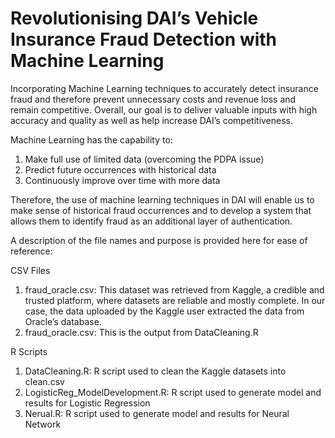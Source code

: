 # Revolutionising DAI’s Vehicle Insurance Fraud Detection with Machine Learning 

Incorporating Machine Learning techniques to accurately detect insurance fraud and therefore prevent unnecessary costs and revenue loss and remain competitive. Overall, our goal is to deliver valuable inputs with high accuracy and quality as well as help increase DAI’s competitiveness.

Machine Learning has the capability to:
1. Make full use of limited data (overcoming the PDPA issue)
2. Predict future occurrences with historical data
3. Continuously improve over time with more data
 
Therefore, the use of machine learning techniques in DAI will enable us to make sense of historical fraud occurrences and to develop a system that allows them to identify fraud as an additional layer of authentication. 

A description of the file names and purpose is provided here for ease of reference:

CSV Files
1. fraud_oracle.csv: This dataset was retrieved from Kaggle, a credible and trusted platform, where datasets are reliable and mostly complete. In our case, the data uploaded by the Kaggle user extracted the data from Oracle’s database.
2. fraud_oracle.csv: This is the output from DataCleaning.R

R Scripts
1. DataCleaning.R: R script used to clean the Kaggle datasets into clean.csv
2. LogisticReg_ModelDevelopment.R: R script used to generate model and results for Logistic Regression
3. Nerual.R: R script used to generate model and results for Neural Network

